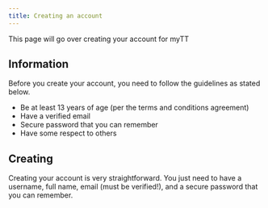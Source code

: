 ```yaml
---
title: Creating an account
---
```

This page will go over creating your account for myTT

## Information
Before you create your account, you need to follow the guidelines as stated below.

- Be at least 13 years of age (per the terms and conditions agreement)
- Have a verified email
- Secure password that you can remember
- Have some respect to others

## Creating
Creating your account is very straightforward. You just need to have a username, full name, email (must be verified!), and a secure password that you can remember.